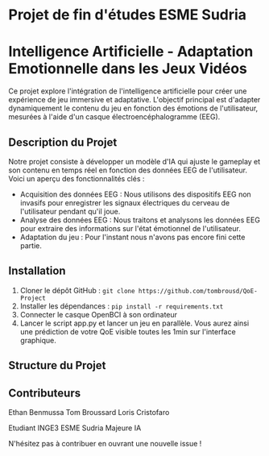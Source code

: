 # Projet de fin d'études ESME Sudria
# Intelligence Artificielle - Adaptation Emotionnelle dans les Jeux Vidéos

Ce projet explore l'intégration de l'intelligence artificielle pour créer une expérience de jeu immersive et adaptative. L'objectif principal est d'adapter dynamiquement le contenu du jeu en fonction des émotions de l'utilisateur, mesurées à l'aide d'un casque électroencéphalogramme (EEG).

## Description du Projet

Notre projet consiste à développer un modèle d'IA qui ajuste le gameplay et son contenu en temps réel en fonction des données EEG de l'utilisateur. 
Voici un aperçu des fonctionnalités clés :

- Acquisition des données EEG : Nous utilisons des dispositifs EEG non invasifs pour enregistrer les signaux électriques du cerveau de l'utilisateur pendant qu'il joue.
- Analyse des données EEG : Nous traitons et analysons les données EEG pour extraire des informations sur l'état émotionnel de l'utilisateur.
- Adaptation du jeu : Pour l'instant nous n'avons pas encore fini cette partie.

## Installation

1. Cloner le dépôt GitHub : `git clone https://github.com/tombrousd/QoE-Project`
2. Installer les dépendances : `pip install -r requirements.txt`
3. Connecter le casque OpenBCI à son ordinateur
4. Lancer le script app.py et lancer un jeu en parallèle. Vous aurez ainsi une prédiction de votre QoE visible toutes les 1min sur l'interface graphique. 

## Structure du Projet

## Contributeurs

Ethan Benmussa
Tom Broussard
Loris Cristofaro

Etudiant INGE3 ESME Sudria Majeure IA

N'hésitez pas à contribuer en ouvrant une nouvelle issue !
